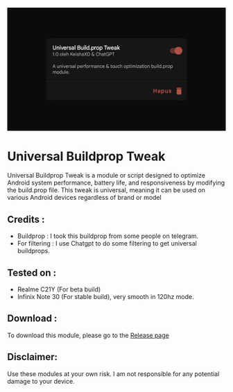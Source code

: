 <p align="center">
<img alt="Universal Buildprop Tweak" src="banner.jpg">
</p>

# Universal Buildprop Tweak

Universal Buildprop Tweak is a module or script designed to optimize Android system performance, battery life, and responsiveness by modifying the build.prop file. This tweak is universal, meaning it can be used on various Android devices regardless of brand or model

## Credits :
- Buildprop : I took this buildprop from some people on telegram.
- For filtering : I use Chatgpt to do some filtering to get universal buildprops. 

##  Tested on :
- Realme C21Y (For beta build)
- Infinix Note 30 (For stable build), very smooth in 120hz mode.

## Download :
To download this module, please go to the [Release page](https://github.com/KeishaXD/Universal-Buildprop-Tweak/releases/latest)

## Disclaimer:
Use these modules at your own risk. I am not responsible for any potential damage to your device.